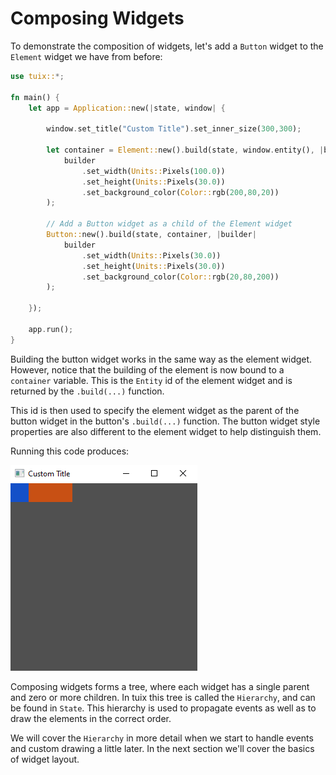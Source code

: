 # Composing Widgets

To demonstrate the composition of widgets, let's add a `Button` widget to the `Element` widget we have from before:

```rs
use tuix::*;

fn main() {
    let app = Application::new(|state, window| {
        
        window.set_title("Custom Title").set_inner_size(300,300);

        let container = Element::new().build(state, window.entity(), |builder| 
            builder
                .set_width(Units::Pixels(100.0))
                .set_height(Units::Pixels(30.0))
                .set_background_color(Color::rgb(200,80,20))
        );

        // Add a Button widget as a child of the Element widget
        Button::new().build(state, container, |builder| 
            builder
                .set_width(Units::Pixels(30.0))
                .set_height(Units::Pixels(30.0))
                .set_background_color(Color::rgb(20,80,200))
        );

    });

    app.run();
}
```

Building the button widget works in the same way as the element widget. However, notice that the building of the element is now bound to a `container` variable. This is the `Entity` id of the element widget and is returned by the `.build(...)` function.

This id is then used to specify the element widget as the parent of the button widget in the button's `.build(...)` function. The button widget style properties are also different to the element widget to help distinguish them. 

Running this code produces:

![adding_widgets_01](images/composing_widgets_01.png)

Composing widgets forms a tree, where each widget has a single parent and zero or more children. In tuix this tree is called the `Hierarchy`, and can be found in `State`. This hierarchy is used to propagate events as well as to draw the elements in the correct order.

We will cover the `Hierarchy` in more detail when we start to handle events and custom drawing a little later. In the next section we'll cover the basics of widget layout.